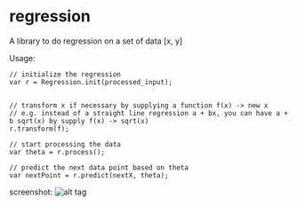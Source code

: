 # regression

A library to do regression on a set of data [x, y]

Usage:
```
// initialize the regression 
var r = Regression.init(processed_input);


// transform x if necessary by supplying a function f(x) -> new x
// e.g. instead of a straight line regression a + bx, you can have a + b sqrt(x) by supply f(x) -> sqrt(x)
r.transform(f);

// start processing the data
var theta = r.process();

// predict the next data point based on theta
var nextPoint = r.predict(nextX, theta);
```

screenshot:
![alt tag](https://raw.github.com/clapik/regression/master/src/example/sample.PNG)
